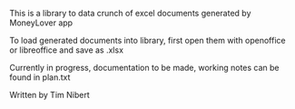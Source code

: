 This is a library to data crunch of excel documents generated by MoneyLover app

To load generated documents into library, first open them with openoffice or libreoffice and save as .xlsx

Currently in progress, documentation to be made, working notes can be found in plan.txt

Written by Tim Nibert
